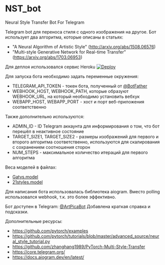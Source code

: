 # NST_bot
Neural Style Transfer Bot For Telegram

Telegram bot для переноса стиля с одного изображения на другое.
Бот использует два алгоритма, которые описаны в статьях:
- "A Neural Algorithm of Artistic Style" (http://arxiv.org/abs/1508.06576)
- "Multi-style Generative Network for Real-time Transfer" (https://arxiv.org/abs/1703.06953)

Для деплоя использовался сервис Heroku [![Deploy](https://www.herokucdn.com/deploy/button.svg)](https://heroku.com/deploy?template=https://github.com/Alex-Norden/NST_bot)

Для запуска бота необходимо задать переменные окружения:
- TELEGRAM_API_TOKEN - токен бота, полученный от [@BotFather](https://t.me/BotFather)
- WEBHOOK_HOST, WEBHOOK_PATH, которые образуют WEBHOOK_URL, на который необходимо установить вебхук
- WEBAPP_HOST, WEBAPP_PORT - хост и порт веб-приложения соответственно

Также дополнительно используются:
- ADMIN_ID - ID Telegram аккаунта для информирования о том, что бот перешёл в неактивное состояние
- TARGET_SIZE1, TARGET_SIZE2 - размеры изображений для первого и второго алгоритма соответственно, используются для скалирования с сохранением соотношения сторон
- NUM_STEPS - максимальное количество итераций для первого алгоритма

Веса моделей в файлах:
- [Gatys.model](resources/Gatys.model)
- [21styles.model](resources/21styles.model)

Для написания бота использовалась библиотека aiogram.
Вместо polling использовался webhook, т.к. это более эффективно.

Бот доступен в Telegram: [@ArtPicaBot](https://t.me/ArtPicaBot)
Добавлена краткая справка и подсказки.


Дополнительные ресурсы:

- https://github.com/pytorch/examples
- https://github.com/pytorch/tutorials/blob/master/advanced_source/neural_style_tutorial.py
- https://github.com/zhanghang1989/PyTorch-Multi-Style-Transfer
- https://core.telegram.org/
- https://docs.aiogram.dev/en/latest/
